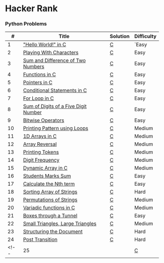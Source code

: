 Hacker Rank
========

### Python Problems


| # | Title | Solution | Difficulty |
|---| ----- | -------- | ---------- |
|1|["Hello World!" in C](https://www.hackerrank.com/challenges/hello-world-c/problem) | [C](1.c)|`Easy|
|2|[Playing With Characters](https://www.hackerrank.com/challenges/playing-with-characters/problem) | [C](2.c)|Easy|
|3|[Sum and Difference of Two Numbers](https://www.hackerrank.com/challenges/sum-numbers-c/problem) | [C](3.c)|Easy|
|4|[Functions in C](https://www.hackerrank.com/challenges/functions-in-c/problem) | [C](4.c)|Easy|
|5|[Pointers in C](https://www.hackerrank.com/challenges/pointer-in-c/problem) | [C](5.c)|Easy|
|6|[Conditional Statements in C](https://www.hackerrank.com/challenges/conditional-statements-in-c) | [C](6.c)|Easy|
|7|[For Loop in C](https://www.hackerrank.com/challenges/for-loop-in-c/problem) | [C](7.c)|Easy|
|8|[Sum of Digits of a Five Digit Number](https://www.hackerrank.com/challenges/sum-of-digits-of-a-five-digit-number/problem) | [C](8.c)|Easy|
|9|[Bitwise Operators](https://www.hackerrank.com/challenges/bitwise-operators-in-c/problem) | [C](9.c)|Easy|
|10|[Printing Pattern using Loops](https://www.hackerrank.com/challenges/printing-pattern-2/problem) | [C](10.c)|Medium|
|11|[1D Arrays in C](https://www.hackerrank.com/challenges/1d-arrays-in-c/problem) | [C](11.c)|Medium|
|12|[Array Reversal](https://www.hackerrank.com/challenges/reverse-array-c/problem) | [C](12.c)|Medium|
|13|[Printing Tokens](https://www.hackerrank.com/challenges/printing-tokens-/problem) | [C](13.c)|Medium|
|14|[Digit Frequency](https://www.hackerrank.com/challenges/frequency-of-digits-1/problem) | [C](14.c)|Medium|
|15|[Dynamic Array in C](https://www.hackerrank.com/challenges/dynamic-array-in-c/problem) | [C](15.c)|Medium|
|16|[Students Marks Sum](https://www.hackerrank.com/challenges/students-marks-sum/problem) | [C](16.c)|Easy|
|17|[Calculate the Nth term](https://www.hackerrank.com/challenges/recursion-in-c/problem) | [C](17.c)|Easy|
|18|[Sorting Array of Strings](https://www.hackerrank.com/challenges/sorting-array-of-strings/problem) | [C](18.c)|Hard|
|19|[Permutations of Strings](https://www.hackerrank.com/challenges/permutations-of-strings/problem) | [C](19.c)|Medium|
|20|[Variadic functions in C](https://www.hackerrank.com/challenges/variadic-functions-in-c/problem) | [C](20.c)|Medium|
|21|[Boxes through a Tunnel](https://www.hackerrank.com/challenges/too-high-boxes/problem) | [C](21.c)|Easy|
|22|[Small Triangles, Large Triangles](https://www.hackerrank.com/challenges/small-triangles-large-triangles/problem) | [C](22.c)|Medium|
|23|[Structuring the Document](https://www.hackerrank.com/challenges/structuring-the-document/problem) | [C](23.c)|Hard|
|24|[Post Transition](https://www.hackerrank.com/challenges/post-transition/problem) | [C](24.c)|Hard|
<!-- |25|[]() | [C](25.c)|hard| -->